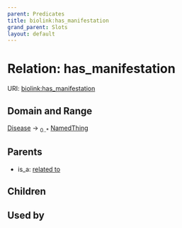 ```yaml
---
parent: Predicates
title: biolink:has_manifestation
grand_parent: Slots
layout: default
---
```


# Relation: has_manifestation




URI: [biolink:has_manifestation](https://w3id.org/biolink/vocab/has_manifestation)

## Domain and Range

[Disease](Disease.md) ->  <sub>0..*</sub> [NamedThing](NamedThing.md)

## Parents

 *  is_a: [related to](related_to.md)

## Children


## Used by


